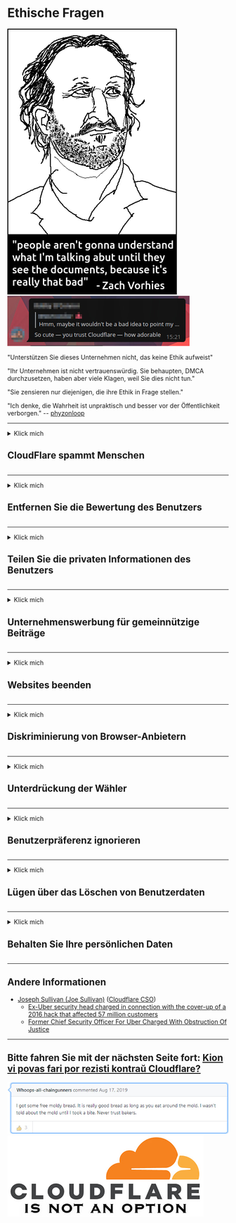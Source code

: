 # Ethische Fragen

![](../image/itsreallythatbad.jpg)
![](../image/telegram/c81238387627b4bfd3dcd60f56d41626.jpg)

"Unterstützen Sie dieses Unternehmen nicht, das keine Ethik aufweist"

"Ihr Unternehmen ist nicht vertrauenswürdig. Sie behaupten, DMCA durchzusetzen, haben aber viele Klagen, weil Sie dies nicht tun."

"Sie zensieren nur diejenigen, die ihre Ethik in Frage stellen."

"Ich denke, die Wahrheit ist unpraktisch und besser vor der Öffentlichkeit verborgen."  -- [phyzonloop](https://twitter.com/phyzonloop)


---


<details>
<summary>Klick mich

## CloudFlare spammt Menschen
</summary>


Cloudflare sendet Spam-E-Mails an Nicht-Cloudflare-Benutzer.

- Senden Sie E-Mails nur an Abonnenten, die sich angemeldet haben
- Wenn der Benutzer "Stopp" sagt, beenden Sie das Senden von E-Mails

So einfach ist das. Aber Cloudflare ist das egal.
Cloudflare sagte, dass die Nutzung ihres Dienstes alle Spammer oder Angreifer stoppen kann.
Wie können wir Cloudflare stoppen, ohne Cloudflare zu aktivieren?


| 🖼 | 🖼 |
| --- | --- |
| ![](../image/cfspam01.jpg) | ![](../image/cfspam03.jpg) |
| ![](../image/cfspam02.jpg) | ![](../image/cfspambrittany.jpg)<br>![](../image/cfspamtwtr.jpg) |

</details>

---

<details>
<summary>Klick mich

## Entfernen Sie die Bewertung des Benutzers
</summary>


Cloudflare zensiert negative Bewertungen.
Wenn Sie Anti-Cloudflare-Text auf Twitter veröffentlichen, haben Sie die Möglichkeit, eine Antwort vom Cloudflare-Mitarbeiter mit der Meldung "Nein, es ist nicht" zu erhalten.
Wenn Sie eine negative Bewertung auf einer Bewertungsseite veröffentlichen, wird versucht, diese zu zensieren.


| 🖼 | 🖼 |
| --- | --- |
| ![](../image/cfcenrev_01.jpg)<br>![](../image/cfcenrev_02.jpg) | ![](../image/cfcenrev_03.jpg) |

</details>

---

<details>
<summary>Klick mich

## Teilen Sie die privaten Informationen des Benutzers
</summary>


Cloudflare hat ein massives Belästigungsproblem.
Cloudflare gibt persönliche Informationen von Personen weiter, die sich über gehostete Websites beschweren.
Sie werden manchmal gebeten, Ihren wahren Ausweis anzugeben.
Wenn Sie nicht belästigt, angegriffen, geschlagen oder getötet werden möchten, halten Sie sich besser von Cloudflared-Websites fern.


| 🖼 | 🖼 |
| --- | --- |
| ![](../image/cfdox_what.jpg) | ![](../image/cfdox_swat.jpg) |
| ![](../image/cfdox_kill.jpg) | ![](../image/cfdox_threat.jpg) |
| ![](../image/cfdox_dox.jpg) | ![](../image/cfdox_ex1.jpg)<br>![](../image/cfdox_ex2.jpg) |

</details>

---

<details>
<summary>Klick mich

## Unternehmenswerbung für gemeinnützige Beiträge
</summary>


CloudFlare bittet um Spenden für wohltätige Zwecke.
Es ist ziemlich entsetzlich, dass ein amerikanisches Unternehmen neben gemeinnützigen Organisationen, die gute Zwecke haben, um Wohltätigkeit bittet.
Wenn Sie gerne Leute blockieren oder die Zeit anderer verschwenden, möchten Sie vielleicht ein paar Pizzen für Cloudflare-Mitarbeiter bestellen.


![](../image/cfdonate.jpg)

</details>

---

<details>
<summary>Klick mich

## Websites beenden
</summary>


Was werden Sie tun, wenn Ihre Website plötzlich ausfällt?
Es gibt Berichte, dass Cloudflare die Konfiguration des Benutzers löscht oder den Dienst ohne Vorwarnung stillschweigend beendet.
Wir empfehlen Ihnen, einen besseren Anbieter zu finden.

![](../image/cftmnt.jpg)

</details>

---

<details>
<summary>Klick mich

## Diskriminierung von Browser-Anbietern
</summary>


CloudFlare behandelt diejenigen, die Firefox verwenden, bevorzugt, während Benutzer von Nicht-Tor-Browsern gegenüber Tor feindlich behandelt werden.
Tor-Benutzer, die sich zu Recht weigern, nicht freies Javascript auszuführen, werden ebenfalls feindlich behandelt.
Diese Zugangsungleichheit ist ein Missbrauch der Netzneutralität und ein Machtmissbrauch.

![](../image/browdifftbcx.gif)

- Links: Tor Browser, rechts: Chrome. Gleiche IP-Adresse.

![](../image/browserdiff.jpg)

- Links: Tor Browser Javascript deaktiviert, Cookie aktiviert
- Rechts: Chrome Javascript aktiviert, Cookie deaktiviert

![](../image/cfsiryoublocked.jpg)

- QuteBrowser (kleiner Browser) ohne Tor (Clearnet IP)

![](../image/lynx_cloudflare.gif)

- Lynx


| ***Browser*** | ***Zugangsbehandlung*** |
| --- | --- |
| Tor Browser (Javascript aktiviert) | Zugang erlaubt |
| Firefox (Javascript aktiviert) | Zugang verschlechtert |
| Chromium (Javascript aktiviert) | Zugang verschlechtert |
| Chromium or Firefox (Javascript deaktiviert) | Zugriff abgelehnt |
| Chromium or Firefox (Cookie deaktiviert) | Zugriff abgelehnt |
| QuteBrowser | Zugriff abgelehnt |
| lynx | Zugriff abgelehnt |
| w3m | Zugriff abgelehnt |
| wget | Zugriff abgelehnt |


Warum nicht die Audio-Taste verwenden, um einfache Herausforderungen zu lösen?

Ja, es gibt eine Audio-Taste, die jedoch über Tor immer nicht funktioniert.
Sie erhalten diese Nachricht, wenn Sie darauf klicken:

```
Versuchen Sie es später noch einmal
Ihr Computer oder Netzwerk sendet möglicherweise automatisierte Abfragen.
Zum Schutz unserer Benutzer können wir Ihre Anfrage derzeit nicht bearbeiten.
Weitere Informationen finden Sie auf unserer Hilfeseite
```

</details>

---

<details>
<summary>Klick mich

## Unterdrückung der Wähler
</summary>


Wähler in US-Bundesstaaten registrieren sich, um letztendlich über die Website des Staatssekretärs im Bundesstaat ihres Wohnsitzes abzustimmen.
Von Republikanern kontrollierte Staatssekretariate unterdrücken die Wähler, indem sie die Website des Staatssekretärs über Cloudflare vertreten.
Die feindselige Behandlung von Tor-Nutzern durch Cloudflare, seine MITM-Position als zentraler globaler Überwachungspunkt und seine nachteilige Rolle insgesamt lassen potenzielle Wähler nur ungern registrieren.
Insbesondere Liberale neigen dazu, die Privatsphäre zu begrüßen.
Wählerregistrierungsformulare sammeln vertrauliche Informationen über die politische Neigung eines Wählers, seine persönliche Anschrift, seine Sozialversicherungsnummer und sein Geburtsdatum.
Die meisten Staaten stellen nur eine Teilmenge dieser Informationen öffentlich zur Verfügung, aber Cloudflare sieht all diese Informationen, wenn sich jemand zur Abstimmung anmeldet.

Beachten Sie, dass die Papierregistrierung Cloudflare nicht umgeht, da der Sekretär der Mitarbeiter der staatlichen Dateneingabe wahrscheinlich die Cloudflare-Website zur Eingabe der Daten verwendet.

| 🖼 | 🖼 |
| --- | --- |
| ![](../image/cfvotm_01.jpg) | ![](../image/cfvotm_02.jpg) |

- Change.org ist eine berühmte Website, auf der Sie Stimmen sammeln und Maßnahmen ergreifen können.
“Überall starten Menschen Kampagnen, mobilisieren Unterstützer und arbeiten mit Entscheidungsträgern zusammen, um Lösungen voranzutreiben.”
Leider können viele Leute change.org aufgrund des aggressiven Filters von Cloudflare überhaupt nicht sehen.
Sie werden daran gehindert, die Petition zu unterzeichnen, wodurch sie von einem demokratischen Prozess ausgeschlossen werden.
Die Verwendung einer anderen Plattform ohne Cloudflared wie OpenPetition hilft, das Problem zu beheben.

| 🖼 | 🖼 |
| --- | --- |
| ![](../image/changeorgasn.jpg) | ![](../image/changeorgtor.jpg) |

- Das "Athenian Project" von Cloudflare bietet staatlichen und lokalen Wahlwebsites kostenlosen Schutz auf Unternehmensebene.
Sie sagten, "ihre Wähler können auf Wahlinformationen und Wählerregistrierung zugreifen", aber dies ist eine Lüge, weil viele Menschen die Website überhaupt nicht durchsuchen können.

</details>

---

<details>
<summary>Klick mich

## Benutzerpräferenz ignorieren
</summary>


Wenn Sie etwas abbestellen, erwarten Sie, dass Sie keine E-Mail darüber erhalten.
Cloudflare ignoriert die Präferenzen der Benutzer und gibt Daten ohne Zustimmung des Kunden an Drittunternehmen weiter.
Wenn Sie ihren kostenlosen Tarif verwenden, senden sie Ihnen manchmal eine E-Mail mit der Bitte, ein monatliches Abonnement zu kaufen.

![](../image/cfviopl_tp.jpg)

</details>

---

<details>
<summary>Klick mich

## Lügen über das Löschen von Benutzerdaten
</summary>


Laut dem Blog dieses ehemaligen Cloudflare-Kunden lügt Cloudflare über das Löschen von Konten.
Heutzutage behalten viele Unternehmen Ihre Daten, nachdem Sie Ihr Konto geschlossen oder entfernt haben.
Die meisten guten Unternehmen erwähnen dies in ihren Datenschutzrichtlinien.
Cloudflare? Nein.

```
2019-08-05 CloudFlare hat mir die Bestätigung gesendet, dass mein Konto entfernt wurde.
2019-10-02 Ich habe eine E-Mail von CloudFlare erhalten, "weil ich Kunde bin".
```

Cloudflare wusste nichts über das Wort "Entfernen".
Wenn es wirklich entfernt wurde, warum hat dieser Ex-Kunde eine E-Mail erhalten?
Er erwähnte auch, dass die Datenschutzrichtlinie von Cloudflare dies nicht erwähnt.

```
In der neuen Datenschutzrichtlinie wird nicht erwähnt, dass Daten ein Jahr lang aufbewahrt werden.
```

![](../image/cfviopl_notdel.jpg)

Wie können Sie Cloudflare vertrauen, wenn die Datenschutzrichtlinie eine LÜGE ist?

- [Über ein Jahr ist vergangen, seit ich mein Cloudflare-Konto gekündigt habe](https://shkspr.mobi/blog/2020/09/dont-trust-cloudflare-with-your-personal-data/)

</details>

---

<details>
<summary>Klick mich

## Behalten Sie Ihre persönlichen Daten
</summary>


Das Löschen eines Cloudflare-Kontos ist schwierig.

```
Senden Sie ein Support-Ticket in der Kategorie "Konto".
und das Löschen des Kontos im Nachrichtentext anfordern.
Sie müssen keine Domains oder Kreditkarten an Ihr Konto angehängt haben, bevor Sie die Löschung beantragen.
```

Sie erhalten diese Bestätigungs-E-Mail.

![](../image/cf_deleteandkeep.jpg)

"Wir haben begonnen, Ihre Löschanforderung zu bearbeiten", aber "Wir werden Ihre persönlichen Daten weiterhin speichern".

Kannst du dem "vertrauen"?


- So kündigen Sie Ihr Cloudflare-Konto

1. Melden Sie sich bei Ihrem Cloudflare-Dashboard an.
2. Löschen Sie alle Zonen (Domänen) aus Ihrem Dashboard.
3. Klicken Sie auf den Support-Link.
4. Senden Sie ein neues Ticket. Sagen Sie ihnen, dass Sie Ihr Konto schließen möchten.
5. Warten Sie mehrere Tage.
6. Die Mitarbeiter von Cloudflare werden Sie um Ihre Bestätigung und den Grund bitten, warum Sie sich entschieden haben, Cloudflare zu verlassen.
7. Senden Sie erneut eine Antwort.
8. Warten Sie mehrere Tage.
9. Sie erhalten eine Nachricht: Wir haben Ihr Konto erfolgreich gelöscht


</details>

---

## Andere Informationen

- [Joseph Sullivan (Joe Sullivan)](../cloudflare_inc/cloudflare_members.md) ([Cloudflare CSO](https://twitter.com/eastdakota/status/1296522269313785862))
  - [Ex-Uber security head charged in connection with the cover-up of a 2016 hack that affected 57 million customers](https://www.businessinsider.com/uber-data-hack-security-head-joe-sullivan-charged-cover-up-2020-8)
  - [Former Chief Security Officer For Uber Charged With Obstruction Of Justice](https://www.justice.gov/usao-ndca/pr/former-chief-security-officer-uber-charged-obstruction-justice)


---


## Bitte fahren Sie mit der nächsten Seite fort:   [Kion vi povas fari por rezisti kontraŭ Cloudflare?](de.action.md)

![](../image/freemoldybread.jpg)
![](../image/cfisnotanoption.jpg)
